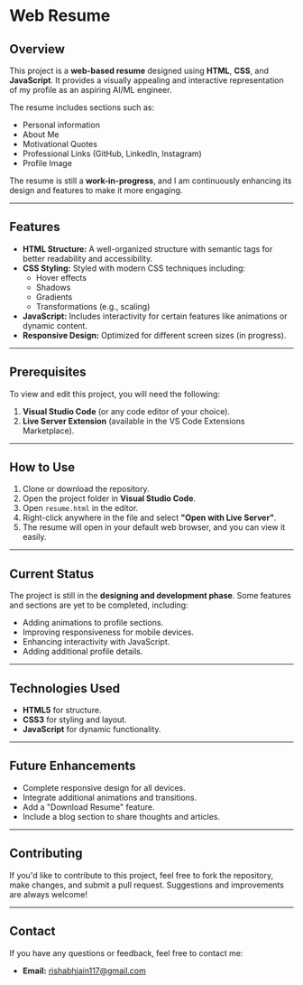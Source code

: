# Web Resume

## Overview
This project is a **web-based resume** designed using **HTML**, **CSS**, and **JavaScript**. It provides a visually appealing and interactive representation of my profile as an aspiring AI/ML engineer.

The resume includes sections such as:
- Personal information
- About Me
- Motivational Quotes
- Professional Links (GitHub, LinkedIn, Instagram)
- Profile Image

The resume is still a **work-in-progress**, and I am continuously enhancing its design and features to make it more engaging.

---

## Features
- **HTML Structure:** A well-organized structure with semantic tags for better readability and accessibility.
- **CSS Styling:** Styled with modern CSS techniques including:
  - Hover effects
  - Shadows
  - Gradients
  - Transformations (e.g., scaling)
- **JavaScript:** Includes interactivity for certain features like animations or dynamic content.
- **Responsive Design:** Optimized for different screen sizes (in progress).

---

## Prerequisites
To view and edit this project, you will need the following:

1. **Visual Studio Code** (or any code editor of your choice).
2. **Live Server Extension** (available in the VS Code Extensions Marketplace).

---

## How to Use
1. Clone or download the repository.
2. Open the project folder in **Visual Studio Code**.
3. Open `resume.html` in the editor.
4. Right-click anywhere in the file and select **"Open with Live Server"**.
5. The resume will open in your default web browser, and you can view it easily.

---

## Current Status
The project is still in the **designing and development phase**. Some features and sections are yet to be completed, including:
- Adding animations to profile sections.
- Improving responsiveness for mobile devices.
- Enhancing interactivity with JavaScript.
- Adding additional profile details.

---

## Technologies Used
- **HTML5** for structure.
- **CSS3** for styling and layout.
- **JavaScript** for dynamic functionality.

---

## Future Enhancements
- Complete responsive design for all devices.
- Integrate additional animations and transitions.
- Add a "Download Resume" feature.
- Include a blog section to share thoughts and articles.

---

## Contributing
If you'd like to contribute to this project, feel free to fork the repository, make changes, and submit a pull request. Suggestions and improvements are always welcome!

---

## Contact
If you have any questions or feedback, feel free to contact me:
- **Email:** rishabhjain117@gmail.com
